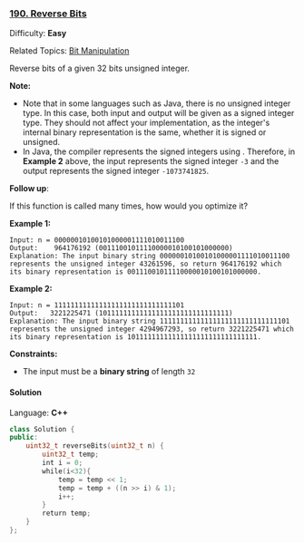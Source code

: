 ### [190\. Reverse Bits](https://leetcode.com/problems/reverse-bits/)

Difficulty: **Easy**

Related Topics: [Bit Manipulation](https://leetcode.com/tag/bit-manipulation/)

Reverse bits of a given 32 bits unsigned integer.

**Note:**

- Note that in some languages such as Java, there is no unsigned integer type. In this case, both input and output will be given as a signed integer type. They should not affect your implementation, as the integer's internal binary representation is the same, whether it is signed or unsigned.
- In Java, the compiler represents the signed integers using . Therefore, in **Example 2** above, the input represents the signed integer `-3` and the output represents the signed integer `-1073741825`.

**Follow up**:

If this function is called many times, how would you optimize it?

**Example 1:**

```
Input: n = 00000010100101000001111010011100
Output:    964176192 (00111001011110000010100101000000)
Explanation: The input binary string 00000010100101000001111010011100 represents the unsigned integer 43261596, so return 964176192 which its binary representation is 00111001011110000010100101000000.
```

**Example 2:**

```
Input: n = 11111111111111111111111111111101
Output:   3221225471 (10111111111111111111111111111111)
Explanation: The input binary string 11111111111111111111111111111101 represents the unsigned integer 4294967293, so return 3221225471 which its binary representation is 10111111111111111111111111111111.
```

**Constraints:**

- The input must be a **binary string** of length `32`

#### Solution

Language: **C++**

```c++
class Solution {
public:
    uint32_t reverseBits(uint32_t n) {
        uint32_t temp;
        int i = 0;
        while(i<32){
            temp = temp << 1;
            temp = temp + ((n >> i) & 1);
            i++;
        }
        return temp;
    }
};
```
